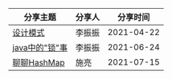 分享主题 | 分享人 | 分享时间
---|---|---
[设计模式](src/main/java/com/eports/design_pattern/README.md) | 李振振 | 2021-04-22
[java中的"锁"事](src/main/java/com/eports/java_locks/README.md) | 李振振 | 2021-06-24
[聊聊HashMap](src/main/java/com/eports/hashmap/README.md) | 施亮 | 2021-07-15


